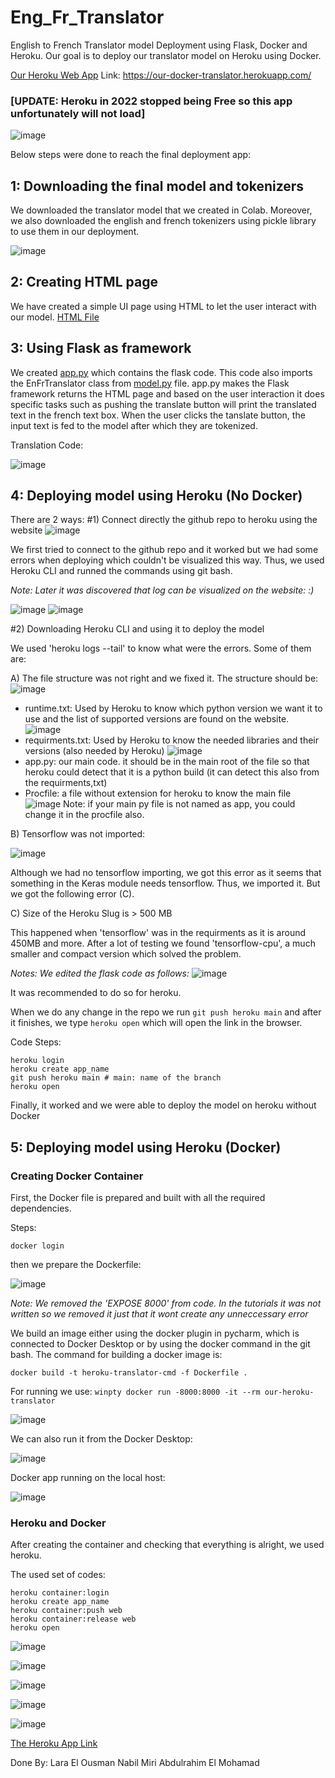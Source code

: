 # Eng_Fr_Translator
English to French Translator model Deployment using Flask, Docker and Heroku.
Our goal is to deploy our translator model on Heroku using Docker.

[Our Heroku Web App](https://our-docker-translator.herokuapp.com/) Link: 
https://our-docker-translator.herokuapp.com/

### [UPDATE: Heroku in 2022 stopped being Free so this app unfortunately will not load]

![image](https://user-images.githubusercontent.com/75530842/194746157-926dda4c-77d1-4f22-86ea-aabca7696852.png)

Below steps were done to reach the final deployment app:
## 1: Downloading the final model and tokenizers
We downloaded the translator model that we created in Colab. Moreover, we also downloaded the english and french tokenizers using pickle library to use them in our deployment. 

![image](https://user-images.githubusercontent.com/75530842/194746400-96c44223-1b26-4307-aef4-962117378395.png)

## 2: Creating HTML page
We have created a simple UI page using HTML to let the user interact with our model. [HTML File](https://github.com/Nabil-Miri/Translator-Heroku/blob/main/templates/HTML.html)

## 3: Using Flask as framework
We created [app.py](https://github.com/Nabil-Miri/Translator-Heroku/blob/main/app.py) which contains the flask code. This code also imports the EnFrTranslator class from [model.py](https://github.com/Nabil-Miri/Translator-Heroku/blob/main/model.py) file.
app.py makes the Flask framework returns the HTML page and based on the user interaction it does specific tasks such as pushing the translate button will print the translated text in the french text box. 
When the user clicks the tanslate button, the input text is fed to the model after which they are tokenized. 

Translation Code:

![image](https://user-images.githubusercontent.com/75530842/194747173-4ee0c033-ddec-4c63-bff8-089b69585574.png)


## 4: Deploying model using Heroku (No Docker)
There are 2 ways:
#1) Connect directly the github repo to heroku using the website
![image](https://user-images.githubusercontent.com/75530842/194746016-3d48d800-8e9c-4172-b4a3-28ff94edc82f.png)

We first tried to connect to the github repo and it worked but we had some errors when deploying which couldn't be visualized this way. Thus, we used Heroku CLI and runned the commands using git bash.

*Note: Later it was discovered that log can be visualized on the website: :)*

![image](https://user-images.githubusercontent.com/75530842/194747319-23633e06-f001-4efb-b6df-b337ade7cf93.png)
![image](https://user-images.githubusercontent.com/75530842/194747343-6474991d-2207-493a-8b20-f2f9d947e3fc.png)

#2) Downloading Heroku CLI and using it to deploy the model

We used 'heroku logs --tail' to know what were the errors. Some of them are:

A) The file structure was not right and we fixed it.
The structure should be:
![image](https://user-images.githubusercontent.com/75530842/194516888-235c3f91-201d-4993-b224-15e5a71ee705.png)
- runtime.txt: Used by Heroku to know which python version we want it to use and the list of supported versions are found on the website.
![image](https://user-images.githubusercontent.com/75530842/194517148-0c4c57c8-3dca-4662-a871-a7effaa9afed.png)
- requirments.txt: Used by Heroku to know the needed libraries and their versions (also needed by Heroku)
![image](https://user-images.githubusercontent.com/75530842/194517474-6d59c34a-1cd6-43a9-8416-080170107910.png)
- app.py: our main code. it should be in the main root of the file so that heroku could detect that it is a python build (it can detect this also from the requirments,txt)
- Procfile: a file without extension for heroku to know the main file
![image](https://user-images.githubusercontent.com/75530842/194517915-834bf512-e745-462a-8c6f-24a5ef7919e5.png)
Note: if your main py file is not named as app, you could change it in the procfile also.

B) Tensorflow was not imported:

![image](https://user-images.githubusercontent.com/75530842/194773405-e3fffbfd-6dba-4eeb-ae6a-7eb9c6d8223d.png)

Although we had no tensorflow importing, we got this error as it seems that something in the Keras module needs tensorflow. Thus, we imported it. But we got the following error (C).

C) Size of the Heroku Slug is > 500 MB

This happened when 'tensorflow' was in the requirments as it is around 450MB and more. After a lot of testing we found 'tensorflow-cpu', a much smaller and compact version which solved the problem.

*Notes: We edited the flask code as follows:*
![image](https://user-images.githubusercontent.com/75530842/194748805-224f377d-5b0a-45df-a9ab-443d343cb328.png)

It was recommended to do so for heroku. 

When we do any change in the repo we run 
```git push heroku main```
and after it finishes, we type 
```heroku open```
which will open the link in the browser. 

Code Steps:
```
heroku login
heroku create app_name
git push heroku main # main: name of the branch
heroku open
```
Finally, it worked and we were able to deploy the model on heroku without Docker

## 5: Deploying model using Heroku (Docker)

### Creating Docker Container
First, the Docker file is prepared and built with all the required dependencies.

Steps:
```
docker login
```
then we prepare the Dockerfile:

![image](https://user-images.githubusercontent.com/75530842/194549461-19f449df-841c-43b1-a388-b71119b53a43.png)

*Note: We removed the 'EXPOSE 8000' from code. In the tutorials it was not written so we removed it just that it wont create any unneccessary error*

We build an image either using the docker plugin in pycharm, which is connected to Docker Desktop or by using the docker command in the git bash. The command for building a docker image is:  
```
docker build -t heroku-translator-cmd -f Dockerfile .
```
For running we use:
```winpty docker run -8000:8000 -it --rm our-heroku-translator```

![image](https://user-images.githubusercontent.com/75530842/194709746-a7615080-ee00-488b-af26-9c7b6fd7694a.png)

We can also run it from the Docker Desktop:

![image](https://user-images.githubusercontent.com/75530842/194709756-1d39d1d8-78ac-4687-ad05-88f78b483c03.png)

Docker app running on the local host:

![image](https://user-images.githubusercontent.com/75530842/194709775-d3faf236-8bf0-4cf4-85b3-d8f133afd658.png)


### Heroku and Docker
After creating the container and checking that everything is alright, we used heroku.

The used set of codes:
```
heroku container:login
heroku create app_name
heroku container:push web
heroku container:release web
heroku open
```

![image](https://user-images.githubusercontent.com/75530842/194710296-6fd951c2-b84e-4d57-ba0a-bdc98845b7da.png)

![image](https://user-images.githubusercontent.com/75530842/194710406-26a990fa-b3f3-404b-8bce-b0cf68c7daa8.png)

![image](https://user-images.githubusercontent.com/75530842/194748729-cb6fb412-2ca3-4035-b3c6-b7d3b680bef1.png)

![image](https://user-images.githubusercontent.com/75530842/194748748-25b69eb4-b25b-4773-b613-4c29ee6c2d8c.png)

![image](https://user-images.githubusercontent.com/75530842/194748757-ad1f1459-37ff-4595-b0e3-6904a80558a5.png)

[The Heroku App Link](https://our-docker-translator.herokuapp.com/)

Done By:
Lara El Ousman
Nabil Miri
Abdulrahim El Mohamad
